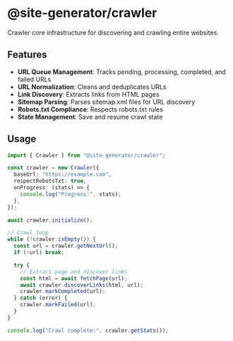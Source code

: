 # @site-generator/crawler

Crawler core infrastructure for discovering and crawling entire websites.

## Features

- **URL Queue Management**: Tracks pending, processing, completed, and failed URLs
- **URL Normalization**: Cleans and deduplicates URLs
- **Link Discovery**: Extracts links from HTML pages
- **Sitemap Parsing**: Parses sitemap.xml files for URL discovery
- **Robots.txt Compliance**: Respects robots.txt rules
- **State Management**: Save and resume crawl state

## Usage

```typescript
import { Crawler } from "@site-generator/crawler";

const crawler = new Crawler({
  baseUrl: "https://example.com",
  respectRobotsTxt: true,
  onProgress: (stats) => {
    console.log("Progress:", stats);
  },
});

await crawler.initialize();

// Crawl loop
while (!crawler.isEmpty()) {
  const url = crawler.getNextUrl();
  if (!url) break;

  try {
    // Extract page and discover links
    const html = await fetchPage(url);
    await crawler.discoverLinks(html, url);
    crawler.markCompleted(url);
  } catch (error) {
    crawler.markFailed(url);
  }
}

console.log("Crawl complete:", crawler.getStats());
```
